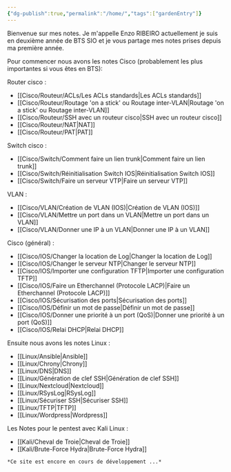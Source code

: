 ```yaml
---
{"dg-publish":true,"permalink":"/home/","tags":["gardenEntry"]}
---
```



Bienvenue sur mes notes. Je m'appelle Enzo RIBEIRO actuellement je suis en deuxième année de BTS SIO et je vous partage mes notes prises depuis ma première année. 

Pour commencer nous avons les notes Cisco (probablement les plus importantes si vous êtes en BTS): 

Router cisco :
- [[Cisco/Routeur/ACLs/Les ACLs standards\|Les ACLs standards]]
- [[Cisco/Routeur/Routage 'on a stick' ou Routage inter-VLAN\|Routage 'on a stick' ou Routage inter-VLAN]]
- [[Cisco/Routeur/SSH avec un routeur cisco\|SSH avec un routeur cisco]]
- [[Cisco/Routeur/NAT\|NAT]]
- [[Cisco/Routeur/PAT\|PAT]]

Switch cisco :
- [[Cisco/Switch/Comment faire un lien trunk\|Comment faire un lien trunk]]
- [[Cisco/Switch/Réinitialisation Switch IOS\|Réinitialisation Switch IOS]]
- [[Cisco/Switch/Faire un serveur VTP\|Faire un serveur VTP]]

VLAN : 
- [[Cisco/VLAN/Création de VLAN (IOS)\|Création de VLAN (IOS)]]
- [[Cisco/VLAN/Mettre un port dans un VLAN\|Mettre un port dans un VLAN]]
- [[Cisco/VLAN/Donner une IP à un VLAN\|Donner une IP à un VLAN]]

Cisco (général) :
- [[Cisco/IOS/Changer la location de Log\|Changer la location de Log]]
- [[Cisco/IOS/Changer le serveur NTP\|Changer le serveur NTP]]
- [[Cisco/IOS/Importer une configuration TFTP\|Importer une configuration TFTP]]
- [[Cisco/IOS/Faire un Etherchannel (Protocole LACP)\|Faire un Etherchannel (Protocole LACP)]]
- [[Cisco/IOS/Sécurisation des ports\|Sécurisation des ports]]
- [[Cisco/IOS/Définir un mot de passe\|Définir un mot de passe]]
- [[Cisco/IOS/Donner une priorité à un port (QoS)\|Donner une priorité à un port (QoS)]]
- [[Cisco/IOS/Relai DHCP\|Relai DHCP]]


Ensuite nous avons les notes Linux :
- [[Linux/Ansible\|Ansible]]
- [[Linux/Chrony\|Chrony]]
- [[Linux/DNS\|DNS]]
- [[Linux/Génération de clef SSH\|Génération de clef SSH]]
- [[Linux/Nextcloud\|Nextcloud]]
- [[Linux/RSysLog\|RSysLog]]
- [[Linux/Sécuriser SSH\|Sécuriser SSH]]
- [[Linux/TFTP\|TFTP]]
- [[Linux/Wordpress\|Wordpress]]

Les Notes pour le pentest avec Kali Linux :
- [[Kali/Cheval de Troie\|Cheval de Troie]]
- [[Kali/Brute-Force Hydra\|Brute-Force Hydra]]

```Markdown
*Ce site est encore en cours de développement ...*
```